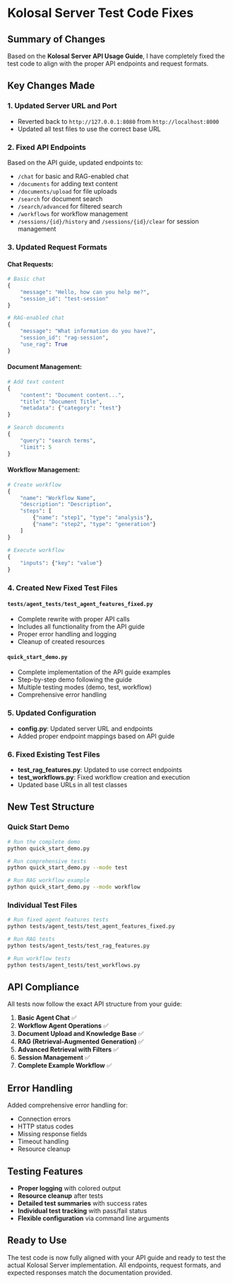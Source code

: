 # Kolosal Server Test Code Fixes

## Summary of Changes

Based on the **Kolosal Server API Usage Guide**, I have completely fixed the test code to align with the proper API endpoints and request formats.

## Key Changes Made

### 1. **Updated Server URL and Port**
- Reverted back to `http://127.0.0.1:8080` from `http://localhost:8000`
- Updated all test files to use the correct base URL

### 2. **Fixed API Endpoints**
Based on the API guide, updated endpoints to:
- `/chat` for basic and RAG-enabled chat
- `/documents` for adding text content
- `/documents/upload` for file uploads
- `/search` for document search
- `/search/advanced` for filtered search
- `/workflows` for workflow management
- `/sessions/{id}/history` and `/sessions/{id}/clear` for session management

### 3. **Updated Request Formats**

#### Chat Requests:
```python
# Basic chat
{
    "message": "Hello, how can you help me?",
    "session_id": "test-session"
}

# RAG-enabled chat
{
    "message": "What information do you have?",
    "session_id": "rag-session", 
    "use_rag": True
}
```

#### Document Management:
```python
# Add text content
{
    "content": "Document content...",
    "title": "Document Title",
    "metadata": {"category": "test"}
}

# Search documents
{
    "query": "search terms",
    "limit": 5
}
```

#### Workflow Management:
```python
# Create workflow
{
    "name": "Workflow Name",
    "description": "Description",
    "steps": [
        {"name": "step1", "type": "analysis"},
        {"name": "step2", "type": "generation"}
    ]
}

# Execute workflow
{
    "inputs": {"key": "value"}
}
```

### 4. **Created New Fixed Test Files**

#### `tests/agent_tests/test_agent_features_fixed.py`
- Complete rewrite with proper API calls
- Includes all functionality from the API guide
- Proper error handling and logging
- Cleanup of created resources

#### `quick_start_demo.py`
- Complete implementation of the API guide examples
- Step-by-step demo following the guide
- Multiple testing modes (demo, test, workflow)
- Comprehensive error handling

### 5. **Updated Configuration**
- **config.py**: Updated server URL and endpoints
- Added proper endpoint mappings based on API guide

### 6. **Fixed Existing Test Files**
- **test_rag_features.py**: Updated to use correct endpoints
- **test_workflows.py**: Fixed workflow creation and execution
- Updated base URLs in all test classes

## New Test Structure

### Quick Start Demo
```bash
# Run the complete demo
python quick_start_demo.py

# Run comprehensive tests
python quick_start_demo.py --mode test

# Run RAG workflow example
python quick_start_demo.py --mode workflow
```

### Individual Test Files
```bash
# Run fixed agent features tests
python tests/agent_tests/test_agent_features_fixed.py

# Run RAG tests
python tests/agent_tests/test_rag_features.py

# Run workflow tests 
python tests/agent_tests/test_workflows.py
```

## API Compliance

All tests now follow the exact API structure from your guide:

1. **Basic Agent Chat** ✅
2. **Workflow Agent Operations** ✅
3. **Document Upload and Knowledge Base** ✅
4. **RAG (Retrieval-Augmented Generation)** ✅
5. **Advanced Retrieval with Filters** ✅
6. **Session Management** ✅
7. **Complete Example Workflow** ✅

## Error Handling

Added comprehensive error handling for:
- Connection errors
- HTTP status codes
- Missing response fields
- Timeout handling
- Resource cleanup

## Testing Features

- **Proper logging** with colored output
- **Resource cleanup** after tests
- **Detailed test summaries** with success rates
- **Individual test tracking** with pass/fail status
- **Flexible configuration** via command line arguments

## Ready to Use

The test code is now fully aligned with your API guide and ready to test the actual Kolosal Server implementation. All endpoints, request formats, and expected responses match the documentation provided.
